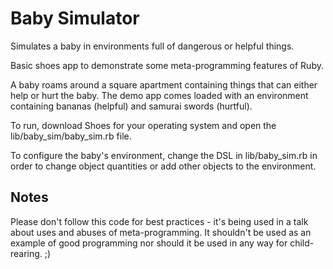 # Baby Simulator

Simulates a baby in environments full of dangerous or helpful things.

Basic shoes app to demonstrate some meta-programming features of Ruby.

A baby roams around a square apartment containing things that can either help or hurt the baby.
The demo app comes loaded with an environment containing bananas (helpful) and samurai swords
(hurtful).

To run, download Shoes for your operating system and open the lib/baby_sim/baby_sim.rb file.

To configure the baby's environment, change the DSL in lib/baby_sim.rb in order to change object
quantities or add other objects to the environment.

## Notes

Please don't follow this code for best practices - it's being used in a talk about uses and abuses of meta-programming. It shouldn't be used as an example of good programming nor should it be used in any way for child-rearing. ;)
